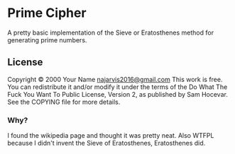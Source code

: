 # Prime Cipher
A pretty basic implementation of the Sieve or Eratosthenes method for generating prime numbers.

## License
Copyright © 2000 Your Name <najarvis2016@gmail.com>
This work is free. You can redistribute it and/or modify it under the terms of the Do What The Fuck You Want To Public License, Version 2, as published by Sam Hocevar. See the COPYING file for more details.

### Why?
I found the wikipedia page and thought it was pretty neat. Also WTFPL because I didn't invent the Sieve of Eratosthenes, Eratosthenes did.

